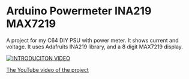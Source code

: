 # Arduino Powermeter INA219 MAX7219

A project for my C64 DIY PSU with power meter.
It shows current and voltage.
It uses Adafruits INA219 library, and a 8 digit MAX7219 display.

[![INTRODUCITON VIDEO](https://img.youtube.com/vi/dyUb0TUq6-s/0.jpg)](https://www.youtube.com/watch?v=dyUb0TUq6-s)

[The YouTube video of the project](https://www.youtube.com/watch?v=dyUb0TUq6-s)
